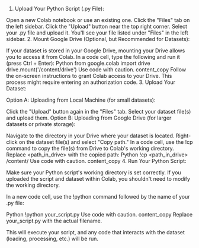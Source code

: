 1. Upload Your Python Script (.py File):

Open a new Colab notebook or use an existing one.
Click the "Files" tab on the left sidebar.
Click the "Upload" button near the top right corner.
Select your .py file and upload it.
You'll see your file listed under "Files" in the left sidebar.
2. Mount Google Drive (Optional, but Recommended for Datasets):

If your dataset is stored in your Google Drive, mounting your Drive allows you to access it from Colab.
In a code cell, type the following and run it (press Ctrl + Enter):
Python
from google.colab import drive
drive.mount('/content/drive')
Use code with caution.
content_copy
Follow the on-screen instructions to grant Colab access to your Drive. This process might require entering an authorization code.
3. Upload Your Dataset:

Option A: Uploading from Local Machine (for small datasets):

Click the "Upload" button again in the "Files" tab.
Select your dataset file(s) and upload them.
Option B: Uploading from Google Drive (for larger datasets or private storage):

Navigate to the directory in your Drive where your dataset is located.
Right-click on the dataset file(s) and select "Copy path."
In a code cell, use the !cp command to copy the file(s) from Drive to Colab's working directory. Replace <path_in_drive> with the copied path:
Python
!cp <path_in_drive> /content/
Use code with caution.
content_copy
4. Run Your Python Script:

Make sure your Python script's working directory is set correctly. If you uploaded the script and dataset within Colab, you shouldn't need to modify the working directory.

In a new code cell, use the !python command followed by the name of your .py file:

Python
!python your_script.py
Use code with caution.
content_copy
Replace your_script.py with the actual filename.

This will execute your script, and any code that interacts with the dataset (loading, processing, etc.) will be run.
